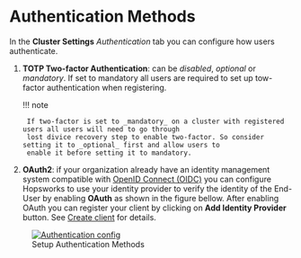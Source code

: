 # Authentication Methods

In the **Cluster Settings** _Authentication_ tab you can configure how users authenticate.

1. **TOTP Two-factor Authentication**: can be _disabled_, _optional_ or _mandatory_. If set to mandatory all users are 
   required to set up tow-factor authentication when registering. 

    !!! note
    
        If two-factor is set to _mandatory_ on a cluster with registered users all users will need to go through  
        lost divice recovery step to enable two-factor. So consider setting it to _optional_ first and allow users to 
        enable it before setting it to mandatory.

2. **OAuth2**: if your organization already have an identity management system compatible with 
   [OpenID Connect (OIDC)](https://openid.net/connect/) you can configure Hopsworks to use your identity provider 
   to verify the identity of the End-User by enabling **OAuth** as shown in the figure bellow. After enabling OAuth 
   you can register your client by clicking on **Add Identity Provider** button. See
   [Create client](./oauth2/create-client.md) for details.

<figure>
  <a  href="../../../assets/images/admin/auth-config.png">
    <img src="../../../assets/images/admin/auth-config.png" alt="Authentication config" />
  </a>
  <figcaption>Setup Authentication Methods</figcaption>
</figure>
